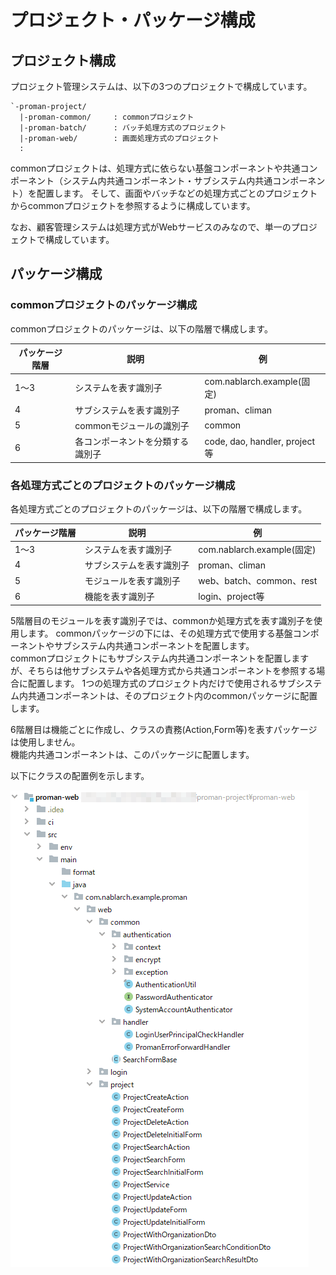 # プロジェクト・パッケージ構成

## プロジェクト構成

プロジェクト管理システムは、以下の3つのプロジェクトで構成しています。

```
`-proman-project/
  |-proman-common/     : commonプロジェクト
  |-proman-batch/      : バッチ処理方式のプロジェクト
  |-proman-web/        : 画面処理方式のプロジェクト
  :
```

commonプロジェクトは、処理方式に依らない基盤コンポーネントや共通コンポーネント（システム内共通コンポーネント・サブシステム内共通コンポーネント）を配置します。
そして、画面やバッチなどの処理方式ごとのプロジェクトからcommonプロジェクトを参照するように構成しています。

なお、顧客管理システムは処理方式がWebサービスのみなので、単一のプロジェクトで構成しています。

## パッケージ構成

### commonプロジェクトのパッケージ構成

commonプロジェクトのパッケージは、以下の階層で構成します。

| パッケージ階層 | 説明                             | 例                            |
| -------------- | -------------------------------- | ----------------------------- |
| 1～3           | システムを表す識別子             | com.nablarch.example(固定)    |
| 4              | サブシステムを表す識別子         | proman、climan                |
| 5              | commonモジュールの識別子         | common                        |
| 6              | 各コンポーネントを分類する識別子 | code, dao, handler, project等 |


### 各処理方式ごとのプロジェクトのパッケージ構成

各処理方式ごとのプロジェクトのパッケージは、以下の階層で構成します。

| パッケージ階層 | 説明                     | 例                         |
| -------------- | ------------------------ | -------------------------- |
| 1～3           | システムを表す識別子     | com.nablarch.example(固定) |
| 4              | サブシステムを表す識別子 | proman、climan             |
| 5              | モジュールを表す識別子   | web、batch、common、rest   |
| 6              | 機能を表す識別子         | login、project等           |

5階層目のモジュールを表す識別子では、commonか処理方式を表す識別子を使用します。
commonパッケージの下には、その処理方式で使用する基盤コンポーネントやサブシステム内共通コンポーネントを配置します。  
commonプロジェクトにもサブシステム内共通コンポーネントを配置しますが、そちらは他サブシステムや各処理方式から共通コンポーネントを参照する場合に配置します。
1つの処理方式のプロジェクト内だけで使用されるサブシステム内共通コンポーネントは、そのプロジェクト内のcommonパッケージに配置します。

6階層目は機能ごとに作成し、クラスの責務(Action,Form等)を表すパッケージは使用しません。  
機能内共通コンポーネントは、このパッケージに配置します。

以下にクラスの配置例を示します。

![配置例](images/package-structure-example.png)
